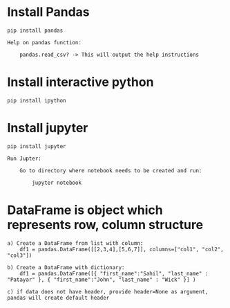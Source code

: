 # Install Pandas

    pip install pandas

    Help on pandas function:

        pandas.read_csv? -> This will output the help instructions

# Install interactive python
    
    pip install ipython

# Install jupyter

    pip install jupyter

    Run Jupter:

        Go to directory where notebook needs to be created and run:

            jupyter notebook   


# DataFrame is object which represents row, column structure

    a) Create a DataFrame from list with column:
        df1 = pandas.DataFrame([[2,3,4],[5,6,7]], columns=["col1", "col2", "col3"])
    
    b) Create a DataFrame with dictionary:
        df1 = pandas.DataFrame([{ "first_name":"Sahil", "last_name" : "Patayar" }, { "first_name":"John", "last_name" : "Wick" }] )

    c) if data does not have header, provide header=None as argument, pandas will create default header